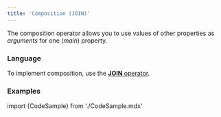 ```yaml
---
title: 'Composition (JOIN)'
---
```


The composition operator allows you to use values of other properties as *arguments* for one (*main*) property.

### Language

To implement composition, use the [**JOIN** operator](JOIN_operator.md).

### Examples


import {CodeSample} from './CodeSample.mdx'

<CodeSample url="https://documentation.lsfusion.org/sample?file=OperatorPropertySample&block=join1"/>


<CodeSample url="https://documentation.lsfusion.org/sample?file=OperatorPropertySample&block=join2"/>
